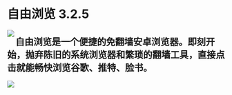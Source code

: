 # 自由浏览 3.2.5

<img align="left" src="https://bitbucket.org/greatfire/test/raw/9369469cb73d6dc0e81661d5cff5dd2a82e8c830/qr.png">

## 自由浏览是一个便捷的免翻墙安卓浏览器。即刻开始，抛弃陈旧的系统浏览器和繁琐的翻墙工具，直接点击就能畅快浏览谷歌、推特、脸书。

<img align="left" src="https://bitbucket.org/greatfire/test/raw/d4770d0d955a613efa25e50d6712dee520912fce/s.png">
